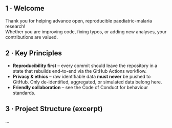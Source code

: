 ## 1 · Welcome

Thank you for helping advance open, reproducible paediatric-malaria research!  
Whether you are improving code, fixing typos, or adding new analyses, your
contributions are valued.

## 2 · Key Principles

* **Reproducibility first** – every commit should leave the repository in a state
  that rebuilds end-to-end via the GitHub Actions workflow.  
* **Privacy & ethics** – raw identifiable data **must never** be pushed to GitHub.
  Only de-identified, aggregated, or simulated data belong here.  
* **Friendly collaboration** – see the Code of Conduct for behaviour standards.

## 3 · Project Structure (excerpt)
...
